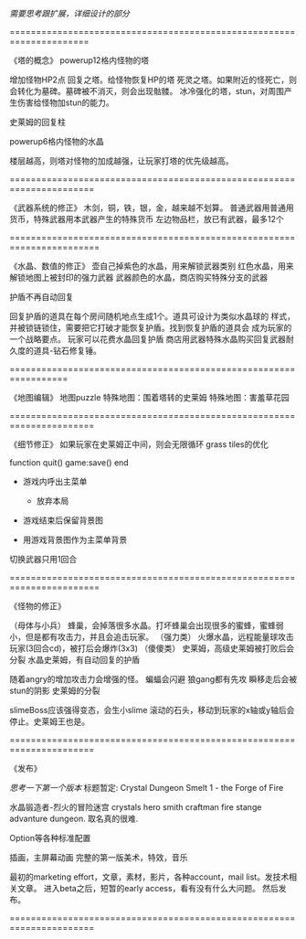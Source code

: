 

*需要思考跟扩展，详细设计的部分*

=====================================================================

《塔的概念》
powerup12格内怪物的塔

增加怪物HP2点
回复之塔。给怪物恢复HP的塔
死灵之塔。如果附近的怪死亡，则会转化为墓碑。墓碑被不消灭，则会出现骷髅。
冰冷强化的塔，stun，对周围产生伤害给怪物加stun的能力。 

史莱姆的回复柱 

powerup6格内怪物的水晶 

楼层越高，则塔对怪物的加成越强，让玩家打塔的优先级越高。

======================================================================

《武器系统的修正》
木剑，铜，铁，银，金，越来越不划算。 
普通武器用普通用货币，特殊武器用本武器产生的特殊货币 左边物品栏，放已有武器，最多12个 

=======================================================================

《水晶、数值的修正》
壶自己掉紫色的水晶，用来解锁武器类别
红色水晶，用来解锁地图上被封印的强力武器 
武器颜色的水晶，商店购买特殊分支的武器 

护盾不再自动回复 

回复护盾的道具在每个房间随机地点生成1个。道具可设计为类似水晶球的 样式，并被锁链锁住，需要把它打破才能恢复护盾。找到恢复护盾的道具会 成为玩家的一个战略要点。 
玩家可以花费水晶回复护盾 
商店用武器特殊水晶购买回复武器耐久度的道具-钻石修复锤。 

=================================================================

《地图编辑》
地图puzzle 
  特殊地图：围着塔转的史莱姆
  特殊地图：害羞草花园

======================================================================

《细节修正》
如果玩家在史莱姆正中间，则会无限循环
grass tiles的优化

function quit()
	game:save()
end

- 游戏内呼出主菜单
  - 放弃本局

- 游戏结束后保留背景图
- 用游戏背景图作为主菜单背景

切换武器只用1回合 

=======================================================================

《怪物的修正》

（母体与小兵）
    蜂巢，会掉落很多水晶。打坏蜂巢会出现很多的蜜蜂，蜜蜂弱小，但是都有攻击力，并且会追击玩家。
（强力类）
    火爆水晶，远程能量球攻击玩家(3回合cd)，被打后会爆炸(3x3)
（傻傻类）
    史莱姆，高级史莱姆被打败后会分裂
    水晶史莱姆，有自动回复的护盾 

随着angry的增加攻击力会增强的怪。 
蝙蝠会闪避 
狼gang都有先攻 
瞬移走后会被stun的阴影
史莱姆的分裂 

slimeBoss应该强得变态，会生小slime
滚动的石头，移动到玩家的x轴或y轴后会停止。史莱姆王也是。 

======================================================================

《发布》

*思考一下第一个版本*
标题暂定: Crystal Dungeon Smelt 1 - the Forge of Fire
 
水晶锻造者-烈火的冒险迷宫
crystals hero smith craftman fire stange advanture dungeon. 取名真的很难.

Option等各种标准配置

插画，主屏幕动画
完整的第一版美术，特效，音乐

最初的marketing effort，文章，素材，影片，各种account，mail list。发技术相关文章。
进入beta之后，短暂的early access，看有没有什么大问题。
然后发布。

======================================================================